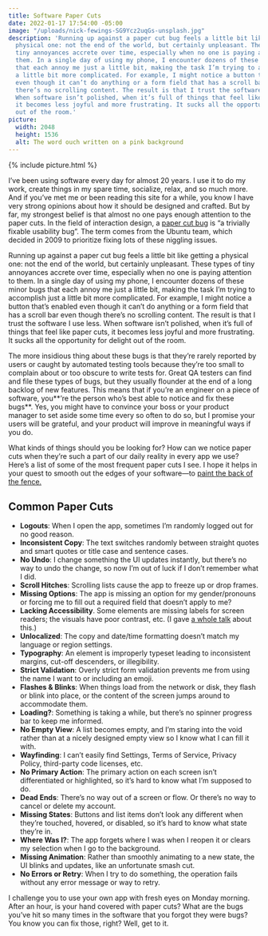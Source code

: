```yaml
---
title: Software Paper Cuts
date: 2022-01-17 17:54:00 -05:00
image: "/uploads/nick-fewings-SG9Ycz2uqGs-unsplash.jpg"
description: 'Running up against a paper cut bug feels a little bit like getting a
  physical one: not the end of the world, but certainly unpleasant. These types of
  tiny annoyances accrete over time, especially when no one is paying attention to
  them. In a single day of using my phone, I encounter dozens of these minor bugs
  that each annoy me just a little bit, making the task I’m trying to accomplish just
  a little bit more complicated. For example, I might notice a button that’s enabled
  even though it can’t do anything or a form field that has a scroll bar even though
  there’s no scrolling content. The result is that I trust the software I use less.
  When software isn’t polished, when it’s full of things that feel like paper cuts,
  it becomes less joyful and more frustrating. It sucks all the opportunity for delight
  out of the room.'
picture:
  width: 2048 
  height: 1536
  alt: The word ouch written on a pink background
---
```


{% include picture.html %}

I’ve been using software every day for almost 20 years. I use it to do my work, create things in my spare time, socialize, relax, and so much more. And if you’ve met me or been reading this site for a while, you know I have very strong opinions about how it should be designed and crafted. But by far, my strongest belief is that almost no one pays enough attention to the paper cuts. In the field of interaction design, a [paper cut bug](https://en.wikipedia.org/wiki/Paper_cut_bug) is “a trivially fixable usability bug”. The term comes from the Ubuntu team, which decided in 2009 to prioritize fixing lots of these niggling issues.

Running up against a paper cut bug feels a little bit like getting a physical one: not the end of the world, but certainly unpleasant. These types of tiny annoyances accrete over time, especially when no one is paying attention to them. In a single day of using my phone, I encounter dozens of these minor bugs that each annoy me just a little bit, making the task I’m trying to accomplish just a little bit more complicated. For example, I might notice a button that’s enabled even though it can’t do anything or a form field that has a scroll bar even though there’s no scrolling content. The result is that I trust the software I use less. When software isn’t polished, when it’s full of things that feel like paper cuts, it becomes less joyful and more frustrating. It sucks all the opportunity for delight out of the room.

The more insidious thing about these bugs is that they’re rarely reported by users or caught by automated testing tools because they’re too small to complain about or too obscure to write tests for. Great QA testers can find and file these types of bugs, but they usually flounder at the end of a long backlog of new features. This means that if you’re an engineer on a piece of software, you**’re the person who’s best able to notice and fix these bugs**. Yes, you might have to convince your boss or your product manager to set aside some time every so often to do so, but I promise your users will be grateful, and your product will improve in meaningful ways if you do.

What kinds of things should you be looking for? How can we notice paper cuts when they’re such a part of our daily reality in every app we use? Here’s a list of some of the most frequent paper cuts I see. I hope it helps in your quest to smooth out the edges of your software—to [paint the back of the fence.](https://www.linkedin.com/pulse/paint-back-fence-chris-clark/)

## Common Paper Cuts

* **Logouts**: When I open the app, sometimes I’m randomly logged out for no good reason.
* **Inconsistent Copy**: The text switches randomly between straight quotes and smart quotes or title case and sentence cases.
* **No Undo**: I change something the UI updates instantly, but there’s no way to undo the change, so now I’m out of luck if I don’t remember what I did.
* **Scroll Hitches**: Scrolling lists cause the app to freeze up or drop frames.
* **Missing Options**: The app is missing an option for my gender/pronouns or forcing me to fill out a required field that doesn’t apply to me?
* **Lacking Accessibility**. Some elements are missing labels for screen readers; the visuals have poor contrast, etc. (I gave [a whole talk](https://matthewbischoff.com/apps-for-all/) about this.)
* **Unlocalized**: The copy and date/time formatting doesn’t match my language or region settings.
* **Typography**: An element is improperly typeset leading to inconsistent margins, cut-off descenders, or illegibility.
* **Strict Validation**: Overly strict form validation prevents me from using the name I want to or including an emoji.
* **Flashes & Blinks**: When things load from the network or disk, they flash or blink into place, or the content of the screen jumps around to accommodate them.
* **Loading?**: Something is taking a while, but there’s no spinner progress bar to keep me informed.
* **No Empty View**: A list becomes empty, and I’m staring into the void rather than at a nicely designed empty view so I know what I can fill it with.
* **Wayfinding**: I can’t easily find Settings, Terms of Service, Privacy Policy, third-party code licenses, etc.
* **No Primary Action**: The primary action on each screen isn’t differentiated or highlighted, so it’s hard to know what I’m supposed to do.
* **Dead Ends**: There’s no way out of a screen or flow. Or there’s no way to cancel or delete my account.
* **Missing States**: Buttons and list items don’t look any different when they’re touched, hovered, or disabled, so it’s hard to know what state they’re in.
* **Where Was I?**: The app forgets where I was when I reopen it or clears my selection when I go to the background.
* **Missing Animation**: Rather than smoothly animating to a new state, the UI blinks and updates, like an unfortunate smash cut.
* **No Errors or Retry**: When I try to do something, the operation fails without any error message or way to retry.

I challenge you to use your own app with fresh eyes on Monday morning. After an hour, is your hand covered with paper cuts? What are the bugs you’ve hit so many times in the software that you forgot they were bugs? You know you can fix those, right? Well, get to it.